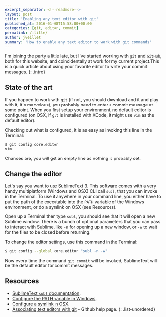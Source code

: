 ```yaml
---
excerpt_separator: <!--readmore-->
layout: post
title: 'Enabling any text editor with git'
published_at: 2016-01-08T15:58:00+00:00
categories: [git, editor, commit]
permalink: /:title/
author: jveillet
summary: 'How to enable any text editor to work with git commands'
---
```


I'm joining the party a little late, but I've started working with `git` and `GitHub`, both for this website, and coincidentally at work for my current project.This is a quick article about using your favorite editor to write your commit messages.
{: .intro}

<!--readmore-->

## State of the art

If you happen to work with `git` (if not, you should download and it and play with it, it's marvelous), you probably need to enter a commit message at some point. When you first setup your environment, no default editor is configured (on OSX, if `git` is installed with XCode, it might use `vim` as the default editor).

Checking out what is configured, it is as easy as invoking this line in the Terminal:
```bash
$ git config core.editor
vim
```

Chances are, you will get an empty line as nothing is probably set.

## Change the editor

Let's say you want to use SublimeText 3. This software comes with a very handy multiplatform (Windows and OSX) CLI call `subl`, that you can invoke in the Terminal. To use it anywhere in your command line, you either have to put the path of the executable into the `PATH` variable of the Windows environment, or do a symlink on OSX (see Resources).

Open up a Terminal then type `subl`, you should see that it will open a new Sublime window. There is a bunch of optional parameters that you can pass to interact with Sublime, like `-n` for opening up a new window, or `-w` to wait for the files to be closed before returning.

To change the editor settings, use this command in the Terminal:
```bash
$ git config --global core.editor "subl -n -w"
```

Now every time the command `git commit` will be invoked, SublimeText will be the default editor for commit messages.

## Resources
+ [SublimeText `subl` documentation](https://www.sublimetext.com/docs/3/osx_command_line.html).
+ [Configure the PATH variable in Windows](http://www.computerhope.com/issues/ch000549.htm).
+ [Configure a symlink in OSX](https://apple.stackexchange.com/questions/115646/how-can-i-create-a-symbolic-link-in-terminal?rq=1).
+ [Associating text editors with git](https://help.github.com/articles/associating-text-editors-with-git/) - Github help page.
{: .list-unordered}
